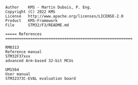 
    Author    KMS - Martin Dubois, P. Eng.
    Copyright (C) 2022 KMS
    License   http://www.apache.org/licenses/LICENSE-2.0
    Product   KMS-Framework
    File      STM32/F3/README.md

    ===== References ========================================================

    RM0313
    Reference manual
    STM32F37xxx
    advanced Arm-based 32-bit MCUs

    UM1564
    User manual
    STM32373C-EVAL evaluation board

